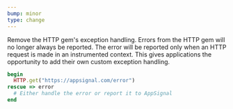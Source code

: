 ```yaml
---
bump: minor
type: change
---
```


Remove the HTTP gem's exception handling. Errors from the HTTP gem will no longer always be reported. The error will be reported only when an HTTP request is made in an instrumented context. This gives applications the opportunity to add their own custom exception handling.

```ruby
begin
  HTTP.get("https://appsignal.com/error")
rescue => error
  # Either handle the error or report it to AppSignal
end
```

